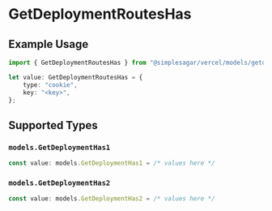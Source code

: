 # GetDeploymentRoutesHas

## Example Usage

```typescript
import { GetDeploymentRoutesHas } from "@simplesagar/vercel/models/getdeploymentop.js";

let value: GetDeploymentRoutesHas = {
    type: "cookie",
    key: "<key>",
};
```

## Supported Types

### `models.GetDeploymentHas1`

```typescript
const value: models.GetDeploymentHas1 = /* values here */
```

### `models.GetDeploymentHas2`

```typescript
const value: models.GetDeploymentHas2 = /* values here */
```

